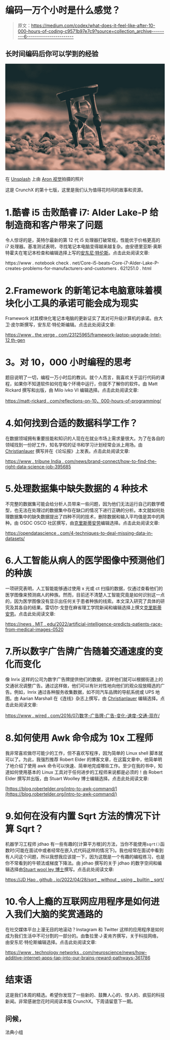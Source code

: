 # 编码一万个小时是什么感觉？

> 原文：<https://medium.com/codex/what-does-it-feel-like-after-10-000-hours-of-coding-c9571b97e7c9?source=collection_archive---------6----------------------->

## 长时间编码后你可以学到的经验

![](img/e5852f9c219f58954cbe9108934e3c6b.png)

在 [Unsplash](https://unsplash.com?utm_source=medium&utm_medium=referral) 上由 [Aron 视觉](https://unsplash.com/@aronvisuals?utm_source=medium&utm_medium=referral)拍摄的照片

这是 CrunchX 的第十七版，这里是我们认为值得花时间的故事和资源。

# 1.酷睿 i5 击败酷睿 i7: Alder Lake-P 给制造商和客户带来了问题

令人惊讶的是，英特尔最新的第 12 代 i5 处理器打破常规，性能优于价格更高的 i7 处理器。基准测试表明，寻找笔记本电脑变得越来越复杂。由安德里亚斯·奥斯特霍夫在笔记本检查和编辑选择上写的[安东尼·特伦斯](https://medium.com/u/e178959c822?source=post_page-----c9571b97e7c9--------------------------------)。点击此处阅读文章:

https://www . notebook check . net/Core-i5-beats-Core-i7-Alder-Lake-P-creates-problems-for-manufacturers-and-customers . 621251.0 . html

# 2.Framework 的新笔记本电脑意味着模块化小工具的承诺可能会成为现实

Framework 对其模块化笔记本电脑的更新证实了其对可升级计算机的承诺。由大卫·皮尔斯撰写，安东尼·特伦斯编辑。点击此处阅读文章:

[https://www . the verge . com/23125965/framework-laptop-upgrade-Intel-12 th-gen](https://www.theverge.com/23125965/framework-laptop-upgrade-intel-12th-gen)

# **3。对 10，000 小时编程的思考**

题目说明了一切，编程一万小时后的教训。就个人而言，我喜欢关于运行代码的课程，如果你不知道软件如何在每个环境中运行，你就不了解你的软件。由 Matt Rickard 撰写和出版，由 Milo ivko VI 编辑选择。点击此处阅读文章:

[https://matt-rickard . com/reflections-on-10，000-hours-of-programming/](https://matt-rickard.com/reflections-on-10-000-hours-of-programming/)

# 4.如何找到合适的数据科学工作？

在数据领域拥有重要技能和知识的人现在在就业市场上需求量很大。为了在各自的领域找到一份好工作，知名学校的证书和学习计划经常会派上用场。由 [Christianlauer](https://medium.com/u/2696f801a31a?source=post_page-----c9571b97e7c9--------------------------------) 撰写并在《论坛报》上发表。点击此处阅读文章:

[https://www . tribune India . com/news/brand-connect/how-to-find-the-right-data-science-job-395685](https://www.tribuneindia.com/news/brand-connect/how-to-find-the-right-data-science-job-395685)

# 5.处理数据集中缺失数据的 4 种技术

不完整的数据集可能会给分析人员带来一些问题，因为他们无法运行自己的数学模型，也无法在处理过的数据集中存在缺口的情况下进行正确的分析。本文就如何处理数据集中的缺失数据提出了四种不同的技术，删除数据和输入平均值是其中的两种。由 OSDC OSCD 社区撰写，由[克里斯蒂安劳](https://medium.com/u/2696f801a31a?source=post_page-----c9571b97e7c9--------------------------------)编辑选择。点击此处阅读文章:

[https://opendatascience . com/4-techniques-to-deal-missing-data-in-datasets/](https://opendatascience.com/4-techniques-to-deal-with-missing-data-in-datasets/)

# 6.人工智能从病人的医学图像中预测他们的种族

一项研究表明，人工智能能够通过使用 x 光或 ct 扫描的数据，仅通过查看他们的医学图像来预测病人的种族。然而，目前还不清楚人工智能究竟是如何识别这一点的，因为医学图像没有显示出任何关于患者种族的线索。本文深入研究了具体的研究及其各自的结果。雷切尔·戈登在麻省理工学院新闻和编辑选择上撰文[克里斯蒂安劳](https://medium.com/u/2696f801a31a?source=post_page-----c9571b97e7c9--------------------------------)。点击此处阅读文章:

[https://news . MIT . edu/2022/artificial-intelligence-predicts-patients-race-from-medical-images-0520](https://news.mit.edu/2022/artificial-intelligence-predicts-patients-race-from-medical-images-0520)

# 7.所以数字广告牌广告随着交通速度的变化而变化

像 Inrix 这样的公司为数字广告牌提供他们的数据，这样他们就可以根据街道上的交通状况调整广告。通过这样做，他们可以有针对性地向他们的观众投放精选的广告。例如，Inrix 通过各种服务收集数据，如不同汽车品牌的导航系统或 UPS 地图。由 Aarian Marshall 在《连线》杂志上撰写，由 [Christianlauer](https://medium.com/u/2696f801a31a?source=post_page-----c9571b97e7c9--------------------------------) 编辑选择。点击此处阅读文章:

[https://www . wired . com/2016/07/数字-广告牌-广告-变化-速度-交通-现在/](https://www.wired.com/2016/07/digital-billboard-ads-change-speed-traffic-now/)

# 8.如何使用 Awk 命令成为 10x 工程师

我非常喜欢做尽可能少的工作，但不喜欢写程序，因为简单的 Linux shell 脚本就可以了。为此，我强烈推荐 Robert Elder 的博客文章，在这篇文章中，他简单明了地介绍了使用 awk 命令可以快速、简单地完成哪些工作。至少在我的书中，知道如何使用基本的 Linux 工具对于任何进步的工程师来说都是必须的！由 Robert Elder 撰写并出版，由 Stuart Woolley 博士编辑选择。点击此处阅读文章:

[https://blog.robertelder.org/intro-to-awk-command/](https://blog.robertelder.org/intro-to-awk-command/)

# 9.如何在没有内置 Sqrt 方法的情况下计算 Sqrt？

机器学习工程师 jdhao 有一些有趣的[计算平方根]的方法，当你不能使用`sqrt()`函数时(可能在面试中或者经常在嵌入式代码这样的情况下)。我也经常在面试中看到有人问这个问题，所以我想我应该提一下，因为这既是一个有趣的编程练习，也是你不常看到的牛顿法或梯度下降法。由 jdhao 撰写的关于 jdhao 的数字空间和编辑选择由[Stuart wool ley 博士](https://medium.com/u/a435b5883828?source=post_page-----c9571b97e7c9--------------------------------)撰写。点击此处阅读文章:

[https://JD Hao . github . io/2022/04/28/sqrt _ without _ using _ builtin _ sqrt/](https://jdhao.github.io/2022/04/28/sqrt_without_using_builtin_sqrt/)

# 10.令人上瘾的互联网应用程序是如何进入我们大脑的奖赏通路的

在社交媒体平台上漫无目的地滚动？Instagram 和 Twitter 这样的应用程序是如何成为我们生活中不可分割的一部分的。由鲁拉里·J·麦肯齐撰写，关于科技网络，由安东尼·特伦斯编辑选择。点击此处阅读文章:

[https://www . technology networks . com/neuroscience/news/how-additive-internet-apps-tap-into-our-brains-reward-pathways-361786](https://www.technologynetworks.com/neuroscience/news/how-addictive-internet-apps-tap-into-our-brains-reward-pathways-361786)

# 结束语

这是我们本周的精选。希望你发现了一些新的、鼓舞人心的、惊人的、疯狂的科技新闻。非常感谢您花时间阅读本版 CrunchX。下周请留意下一期。

## 问候，

法典小组